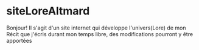 # siteLoreAltmard

Bonjour! Il s'agit d'un site internet qui développe l'univers(Lore) de mon Récit que j'écris durant mon temps libre, des modifications pourront y être apportées
